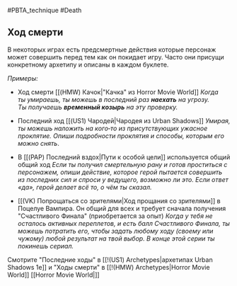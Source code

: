 #PBTA_technique #Death 
## Ход смерти
В некоторых играх есть предсмертные действия которые персонаж может совершить перед тем как он покидает игру. Часто они присущи конкретному архетипу и описаны в каждом буклете.

*Примеры:*
- Ход смерти [[(HMW) Качок|"Качка" из Horror Movie World]]
  *Когда ты умираешь, ты можешь в последний раз **наехать** на угрозу. Ты получаешь **временный козырь** на эту проверку.*

- Последний ход [[(US1) Чародей|Чародея из Urban Shadows]]
  *Умирая, ты можешь наложить на кого‑то из присутствующих ужасное проклятие. Опиши подробности проклятия и способы, которым его можно снять*.

- В [[(PAP) Последний вздох|Пути к особой цели]] используется общий общий ход
   *Если ты получил смертельную рану и готов проститься с персонажем, опиши действие, которое герой пытается совершить из последних сил и спроси у ведущего, возможно ли это. Если ответ «да», герой делает всё то, о чём ты сказал.*

- [[(VK) Попрощаться со зрителями|Ход прощания со зрителями]] в Поцелуе Вампира. Он общий для всех и требует сначала получения "Счастливого Финала" (приобретается за опыт)
   *Когда у тебя не осталось активных переплетов, и есть балл Счастливого Финала, ты можешь потратить его, чтобы задать любому ходу (своему или чужому) любой  результат на твой выбор. В конце этой серии ты покинешь сериал.* 


Смотрите "Последние ходы" в [[!(US1) Archetypes|архетипах Urban Shadows 1e]] и "Ходы смерти" в [[!(HMW) Archetypes|Horror Movie World]] [[Horror Movie World|]]




